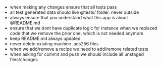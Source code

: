 - when making any changes ensure that all tests pass
- all test generated data should live @tests/ folder. never outside
- always ensure that you understand what this app is about @README.md
- ensure that we dont have duplicate logic for instance when we replaced code
  that we remove the prior one, which is not needed anymore
- keep README.md always updated
- never delete existing machine .aes256 files
- when we add/remove a recipe we need to add/remove related tests
- when asking for commit and push we should include all unstaged files/changes
